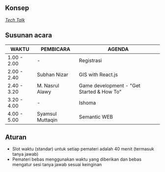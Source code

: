 ## Konsep
[_Tech Talk_](https://github.com/LombokDevMeetup/event-concepts/blob/master/tech-talks.md)

## Susunan acara
| WAKTU       | PEMBICARA          | AGENDA                                         | 
|-------------|--------------------|------------------------------------------------|
| 1.00 - 2.00 | -                  | Registrasi                                     |
| 2.00 - 2.40 | Subhan Nizar       | GIS with React.js                              |
| 2.40 - 3.20 | M. Nasrul Alawy    | Game development - "Get Started & How To"      |
| 3.20 - 4.00 |         -          | Ishoma                                         |
| 4.00 - 5.00 | Syamsul Muttaqin   | Semantic WEB                                   |

## Aturan
- Slot waktu (standar) untuk setiap pemateri adalah 40 menit (termasuk tanya jawab)
- Pemateri bebas menggunakan waktu yang diberikan dan bebas mengatur sesi tanya jawab sesuai keinginan
